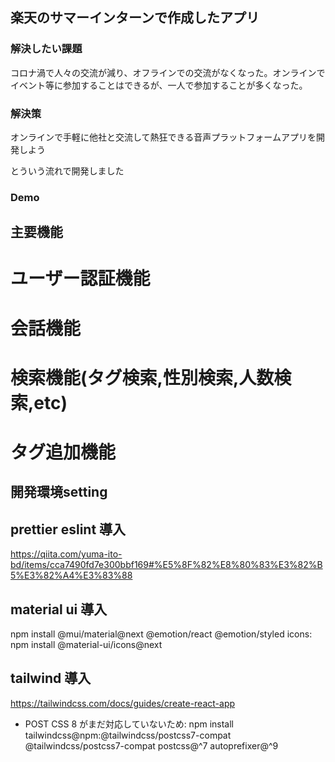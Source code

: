 ## 楽天のサマーインターンで作成したアプリ

### 解決したい課題
コロナ渦で人々の交流が減り、オフラインでの交流がなくなった。オンラインでイベント等に参加することはできるが、一人で参加することが多くなった。
### 解決策
オンラインで手軽に他社と交流して熱狂できる音声プラットフォームアプリを開発しよう

とういう流れで開発しました

### Demo




## 主要機能
# ユーザー認証機能
# 会話機能
# 検索機能(タグ検索,性別検索,人数検索,etc)
# タグ追加機能

## 開発環境setting
## prettier eslint 導入

https://qiita.com/yuma-ito-bd/items/cca7490fd7e300bbf169#%E5%8F%82%E8%80%83%E3%82%B5%E3%82%A4%E3%83%88

## material ui 導入

npm install @mui/material@next @emotion/react @emotion/styled
icons: npm install @material-ui/icons@next

## tailwind 導入

https://tailwindcss.com/docs/guides/create-react-app

-   POST CSS 8 がまだ対応していないため: npm install tailwindcss@npm:@tailwindcss/postcss7-compat @tailwindcss/postcss7-compat postcss@^7 autoprefixer@^9
